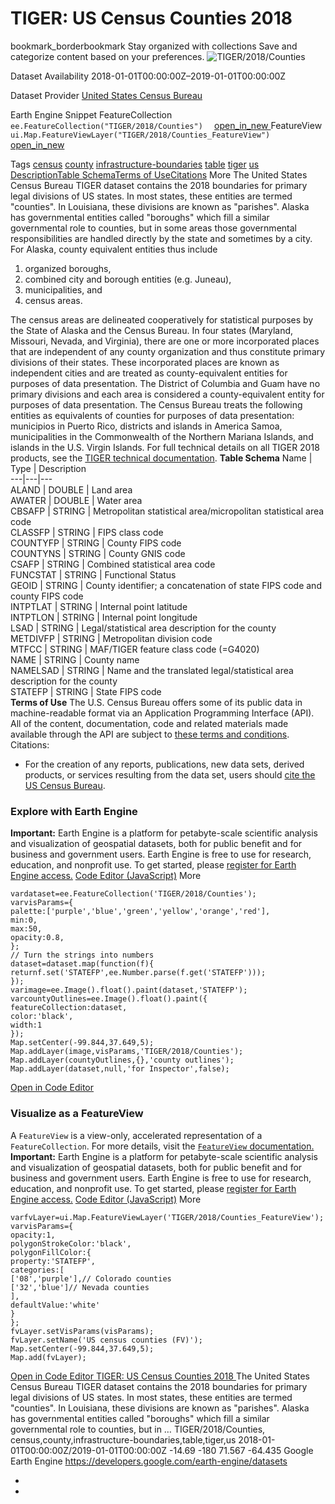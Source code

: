  
#  TIGER: US Census Counties 2018 
bookmark_borderbookmark Stay organized with collections  Save and categorize content based on your preferences.
![TIGER/2018/Counties](https://developers.google.com/earth-engine/datasets/images/TIGER/TIGER_2018_Counties_sample.png) 

Dataset Availability
    2018-01-01T00:00:00Z–2019-01-01T00:00:00Z 

Dataset Provider
     [ United States Census Bureau ](https://www.census.gov/programs-surveys/geography/guidance/tiger-data-products-guide.html) 

Earth Engine Snippet
     FeatureCollection `    ee.FeatureCollection("TIGER/2018/Counties")   ` [ open_in_new ](https://code.earthengine.google.com/?scriptPath=Examples:Datasets/TIGER/TIGER_2018_Counties)      FeatureView  `    ui.Map.FeatureViewLayer("TIGER/2018/Counties_FeatureView")   ` [ open_in_new ](https://code.earthengine.google.com/?scriptPath=Examples:Datasets/TIGER/TIGER_2018_Counties_FeatureView) 

Tags
     [census](https://developers.google.com/earth-engine/datasets/tags/census) [county](https://developers.google.com/earth-engine/datasets/tags/county) [infrastructure-boundaries](https://developers.google.com/earth-engine/datasets/tags/infrastructure-boundaries) [table](https://developers.google.com/earth-engine/datasets/tags/table) [tiger](https://developers.google.com/earth-engine/datasets/tags/tiger) [us](https://developers.google.com/earth-engine/datasets/tags/us)
[Description](https://developers.google.com/earth-engine/datasets/catalog/TIGER_2018_Counties#description)[Table Schema](https://developers.google.com/earth-engine/datasets/catalog/TIGER_2018_Counties#table-schema)[Terms of Use](https://developers.google.com/earth-engine/datasets/catalog/TIGER_2018_Counties#terms-of-use)[Citations](https://developers.google.com/earth-engine/datasets/catalog/TIGER_2018_Counties#citations) More
The United States Census Bureau TIGER dataset contains the 2018 boundaries for primary legal divisions of US states. In most states, these entities are termed "counties". In Louisiana, these divisions are known as "parishes".
Alaska has governmental entities called "boroughs" which fill a similar governmental role to counties, but in some areas those governmental responsibilities are handled directly by the state and sometimes by a city. For Alaska, county equivalent entities thus include
  1. organized boroughs,
  2. combined city and borough entities (e.g. Juneau),
  3. municipalities, and
  4. census areas.


The census areas are delineated cooperatively for statistical purposes by the State of Alaska and the Census Bureau.
In four states (Maryland, Missouri, Nevada, and Virginia), there are one or more incorporated places that are independent of any county organization and thus constitute primary divisions of their states. These incorporated places are known as independent cities and are treated as county-equivalent entities for purposes of data presentation.
The District of Columbia and Guam have no primary divisions and each area is considered a county-equivalent entity for purposes of data presentation. The Census Bureau treats the following entities as equivalents of counties for purposes of data presentation: municipios in Puerto Rico, districts and islands in America Samoa, municipalities in the Commonwealth of the Northern Mariana Islands, and islands in the U.S. Virgin Islands.
For full technical details on all TIGER 2018 products, see the [TIGER technical documentation](https://www2.census.gov/geo/pdfs/maps-data/data/tiger/tgrshp2018/TGRSHP2018_TechDoc.pdf).
**Table Schema**
Name | Type | Description  
---|---|---  
ALAND | DOUBLE | Land area  
AWATER | DOUBLE | Water area  
CBSAFP | STRING | Metropolitan statistical area/micropolitan statistical area code  
CLASSFP | STRING | FIPS class code  
COUNTYFP | STRING | County FIPS code  
COUNTYNS | STRING | County GNIS code  
CSAFP | STRING | Combined statistical area code  
FUNCSTAT | STRING | Functional Status  
GEOID | STRING | County identifier; a concatenation of state FIPS code and county FIPS code  
INTPTLAT | STRING | Internal point latitude  
INTPTLON | STRING | Internal point longitude  
LSAD | STRING | Legal/statistical area description for the county  
METDIVFP | STRING | Metropolitan division code  
MTFCC | STRING | MAF/TIGER feature class code (=G4020)  
NAME | STRING | County name  
NAMELSAD | STRING | Name and the translated legal/statistical area description for the county  
STATEFP | STRING | State FIPS code  
**Terms of Use**
The U.S. Census Bureau offers some of its public data in machine-readable format via an Application Programming Interface (API). All of the content, documentation, code and related materials made available through the API are subject to [these terms and conditions](https://www.census.gov/data/developers/about/terms-of-service.html).
Citations:
  * For the creation of any reports, publications, new data sets, derived products, or services resulting from the data set, users should [cite the US Census Bureau](https://www.census.gov/about/policies/citation.html).


### Explore with Earth Engine
**Important:** Earth Engine is a platform for petabyte-scale scientific analysis and visualization of geospatial datasets, both for public benefit and for business and government users. Earth Engine is free to use for research, education, and nonprofit use. To get started, please [register for Earth Engine access.](https://console.cloud.google.com/earth-engine)
[Code Editor (JavaScript)](https://developers.google.com/earth-engine/datasets/catalog/TIGER_2018_Counties#code-editor-javascript-sample) More
```
vardataset=ee.FeatureCollection('TIGER/2018/Counties');
varvisParams={
palette:['purple','blue','green','yellow','orange','red'],
min:0,
max:50,
opacity:0.8,
};
// Turn the strings into numbers
dataset=dataset.map(function(f){
returnf.set('STATEFP',ee.Number.parse(f.get('STATEFP')));
});
varimage=ee.Image().float().paint(dataset,'STATEFP');
varcountyOutlines=ee.Image().float().paint({
featureCollection:dataset,
color:'black',
width:1
});
Map.setCenter(-99.844,37.649,5);
Map.addLayer(image,visParams,'TIGER/2018/Counties');
Map.addLayer(countyOutlines,{},'county outlines');
Map.addLayer(dataset,null,'for Inspector',false);
```
[ Open in Code Editor ](https://code.earthengine.google.com/?scriptPath=Examples:Datasets/TIGER/TIGER_2018_Counties)
### Visualize as a FeatureView
A `FeatureView` is a view-only, accelerated representation of a `FeatureCollection`. For more details, visit the [ `FeatureView` documentation. ](https://developers.google.com/earth-engine/guides/featureview_overview)
**Important:** Earth Engine is a platform for petabyte-scale scientific analysis and visualization of geospatial datasets, both for public benefit and for business and government users. Earth Engine is free to use for research, education, and nonprofit use. To get started, please [register for Earth Engine access.](https://console.cloud.google.com/earth-engine)
[Code Editor (JavaScript)](https://developers.google.com/earth-engine/datasets/catalog/TIGER_2018_Counties#code-editor-javascript-sample) More
```
varfvLayer=ui.Map.FeatureViewLayer('TIGER/2018/Counties_FeatureView');
varvisParams={
opacity:1,
polygonStrokeColor:'black',
polygonFillColor:{
property:'STATEFP',
categories:[
['08','purple'],// Colorado counties
['32','blue']// Nevada counties
],
defaultValue:'white'
}
};
fvLayer.setVisParams(visParams);
fvLayer.setName('US census counties (FV)');
Map.setCenter(-99.844,37.649,5);
Map.add(fvLayer);
```
[ Open in Code Editor ](https://code.earthengine.google.com/?scriptPath=Examples:Datasets/TIGER/TIGER_2018_Counties_FeatureView)
[ TIGER: US Census Counties 2018 ](https://developers.google.com/earth-engine/datasets/catalog/TIGER_2018_Counties)
The United States Census Bureau TIGER dataset contains the 2018 boundaries for primary legal divisions of US states. In most states, these entities are termed "counties". In Louisiana, these divisions are known as "parishes". Alaska has governmental entities called "boroughs" which fill a similar governmental role to counties, but in …
TIGER/2018/Counties, census,county,infrastructure-boundaries,table,tiger,us 
2018-01-01T00:00:00Z/2019-01-01T00:00:00Z
-14.69 -180 71.567 -64.435 
Google Earth Engine
https://developers.google.com/earth-engine/datasets
  * [ ](https://doi.org/https://www.census.gov/programs-surveys/geography/guidance/tiger-data-products-guide.html)
  * [ ](https://doi.org/https://developers.google.com/earth-engine/datasets/catalog/TIGER_2018_Counties)


